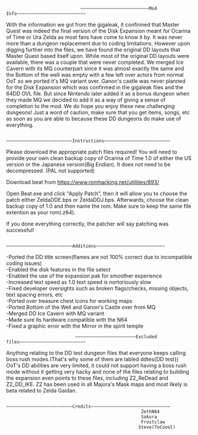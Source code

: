                                 ~~~~~~~~~~~~~~~~~~~~~~~~~~Mod Info~~~~~~~~~~~~~~~~~~~~~~~~~~

With the information we got from the gigaleak, it confirmed that Master Quest was indeed the final version of the Disk Expansion
meant for Ocarina of Time or Ura Zelda as most fans have come to know it by. It was never more than a dungeon replacement due to
coding limitations. However upon digging further into the files, we have found the original DD layouts that Master Quest based
itself upon. While most of the original DD layouts were available, there was a couple that were never completed. We merged
Ice Cavern with its MQ counterpart since it was almost exactly the same and the Bottom of the well was empty with a few left
over actors from normal OoT so we ported it's MQ variant over. Ganon's castle was never planned for the Disk Expansion which
was confirmed in the gigaleak files and the 64DD OVL file. But since Nintendo later added it as a bonus dungeon when they made
MQ we decided to add it as a way of giving a sense of completion to the mod. We do hope you enjoy these new challenging dungeons!
Just a word of caution, make sure that you get items, songs, etc as soon as you are able to because these DD dungeons
do make use of everything.



                                ~~~~~~~~~~~~~~~~~~~~~~~~~Instructions~~~~~~~~~~~~~~~~~~~~~~~~~

Please download the appropriate patch files required! You will need to provide
your own clean backup copy of Ocarina of Time 1.0 of either the US version or the Japanese version(Big Endian). It does not need
to be decompressed. (PAL not supported)

Download beat from https://www.romhacking.net/utilities/893/

Open Beat.exe and click "Apply Patch", then it will allow you to choose the patch either ZeldaDDE.bps or ZeldaDDJ.bps. Afterwards,
choose the clean backup copy of 1.0 and then name the rom. Make sure to keep the same file extention as your rom(.z64).

If you done everything correctly, the patcher will say patching was successful!

                                ~~~~~~~~~~~~~~~~~~~~~~~~~Additions~~~~~~~~~~~~~~~~~~~~~~~~~~

-Ported the DD title screen(flames are not 100% correct due to incompatible coding issues) <br />
-Enabled the disk features in the file select<br />
-Enabled the use of the expansion pak for smoother experience <br />
-Increased text speed as 1.0 text speed is nortoriously slow <br />
-Fixed developer oversights such as broken flags/checks, missing objects, text spacing errors, etc <br />
-Ported over treasure chest icons for working maps <br />
-Ported Bottom of the Well and Ganon's Castle over from MQ <br />
-Merged DD Ice Cavern with MQ variant <br />
-Made sure its hardware compatible with the N64 <br />
-Fixed a graphic error with the Mirror in the spirit temple <br />

                              ~~~~~~~~~~~~~~~~~~~~~~~Excluded files~~~~~~~~~~~~~~~~~~~~~~~~~

Anything relating to the DD test dungeon files that everyone keeps calling boss rush modes.(That's why some of them are
labled ddtes{DD test}) OoT's DD abilities are very limited, it could not support having a boss rush mode without it getting
very hacky and none of the files relating to building the expansion even points to these files, including Z2_ReDead and Z2_DD_IKE. 
Z2 has been used in all Majora's Mask maps and most likely is beta related to Zelda Gaidan. 

                              ~~~~~~~~~~~~~~~~~~~~~~~~~Credits~~~~~~~~~~~~~~~~~~~~~~~~~~~~~~
                                                       ZethN64
                                                       Sakura 
                                                       Frostclaw
                                                      Steve(ToCoool)
